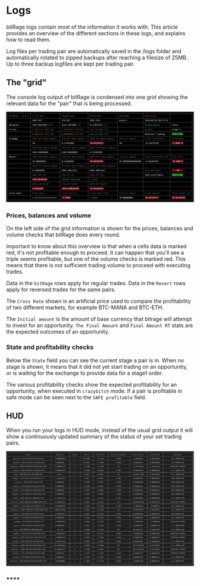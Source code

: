 # Logs

bitRage logs contain most of the information it works with. This article provides an overview of the different sections in these logs, and explains how to read them.

Log files per trading pair are automatically saved in the /logs folder and automatically rotated to zipped backups after reaching a filesize of 25MB. Up to three backup logfiles are kept per trading pair.

## The "grid"

The console log output of bitRage is condensed into one grid showing the relevant data for the "pair" that is being processed. 

![](../.gitbook/assets/image%20%2814%29.png)

### **Prices, balances and volume**

On the left side of the grid information is shown for the prices, balances and volume checks that bitRage does every round. 

Important to know about this overview is that when a cells data is marked red, it's not profitable enough to proceed. It can happen that you'll see a triple seems profitable, but one of the volume checks is marked red. This means that there is not sufficient trading volume to proceed with executing trades.

Data in the `bitRage` rows apply for regular trades. Data in the `Revert` rows apply for reversed trades for the same pairs.

The `Cross Rate` shown is an artificial price used to compare the profitability of two different markets, for example BTC-MANA and BTC-ETH.

The `Initial amount` is the amount of base currency that bitrage will attempt to invest for an opportunity. `The Final Amount` and `Final Amount RT` stats are the expected outcomes of an opportunity.



### State and profitability checks

Below the `State` field you can see the current stage a pair is in. When no stage is shown, it means that it did not yet start trading on an opportunity, or is waiting for the exchange to provide data for a stage1 order.

The various profitability checks show the expected profitability for an opportunity, when executed in `crazybitch` mode. If a pair is profitable in safe mode can be seen next to the `SAFE profitable` field.

## HUD

When you run your logs in HUD mode, instead of the usual grid output it will show a continuously updated summary of the status of your set trading pairs.

![](../.gitbook/assets/image%20%2820%29.png)

### \*\*\*\*

